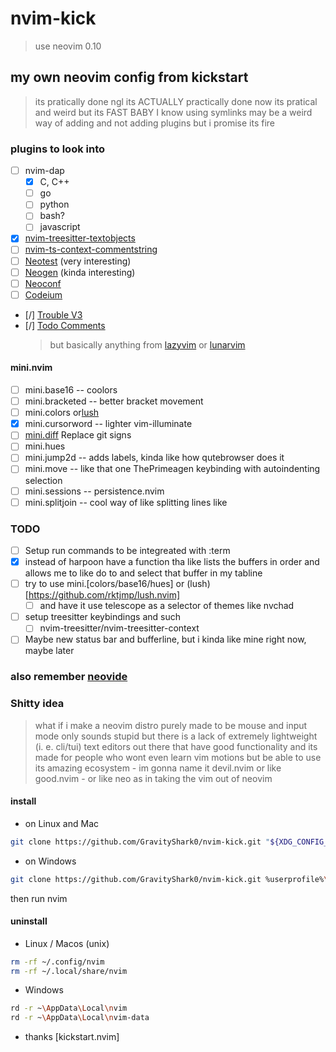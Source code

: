 # nvim-kick

> use neovim 0.10

## my own neovim config from kickstart

> its pratically done ngl
> its ACTUALLY practically done now
> its pratical and weird but its FAST BABY
> I know using symlinks may be a weird way of adding and not adding plugins
> but i promise its fire

### plugins to look into

- [ ] nvim-dap
  - [x] C, C++
  - [ ] go
  - [ ] python
  - [ ] bash?
  - [ ] javascript
- [x] [nvim-treesitter-textobjects](https://github.com/nvim-treesitter/nvim-treesitter-textobjects)
- [ ] [nvim-ts-context-commentstring](https://github.com/JoosepAlviste/nvim-ts-context-commentstring)
- [ ] [Neotest](https://github.com/nvim-neotest/neotest) (very interesting)
- [ ] [Neogen](https://github.com/danymat/neogen) (kinda interesting)
- [ ] [Neoconf](https://github.com/folke/neoconf.nvim)
- [ ] [Codeium](https://github.com/Exafunction/codeium.nvim)
- [/] [Trouble V3](https://github.com/folke/trouble.nvim)
- [/] [Todo Comments](https://github.com/folke/todo-comments.nvim)
  > but basically anything from [lazyvim](https://www.lazyvim.org/plugins/) or [lunarvim](https://www.lunarvim.org/docs/configuration/plugins/example-configurations)

#### mini.nvim

- [ ] mini.base16 -- coolors
- [ ] mini.bracketed -- better bracket movement
- [ ] mini.colors or[lush](https://github.com/rktjmp/lush.nvim)
- [x] mini.cursorword -- lighter vim-illuminate
- [ ] [mini.diff](https://github.com/echasnovski/mini.diff) Replace git signs
- [ ] mini.hues
- [ ] mini.jump2d -- adds labels, kinda like how qutebrowser does it
- [ ] mini.move -- like that one ThePrimeagen keybinding with autoindenting selection
- [ ] mini.sessions -- persistence.nvim
- [ ] mini.splitjoin -- cool way of like splitting lines like

### TODO

- [ ] Setup run commands to be integreated with :term
- [x] instead of harpoon have a function tha like lists the buffers in order and allows me to like do <a-1> to <a-9> and select that buffer in my tabline
- [ ] try to use mini.[colors/base16/hues] or (lush)[https://github.com/rktjmp/lush.nvim]
  - [ ] and have it use telescope as a selector of themes like nvchad
- [ ] setup treesitter keybindings and such
  - [ ] nvim-treesitter/nvim-treesitter-context
- [ ] Maybe new status bar and bufferline, but i kinda like mine right now, maybe later

### also remember [neovide](https://neovide.dev/)

### Shitty idea

> what if i make a neovim distro purely made to be mouse and input mode only
> sounds stupid but there is a lack of extremely lightweight (i. e. cli/tui) text editors out there that have good functionality
> and its made for people who wont even learn vim motions but be able to use its amazing ecosystem - im gonna name it devil.nvim or like good.nvim - or like neo as in taking the vim out of neovim

#### install

- on Linux and Mac

```bash
git clone https://github.com/GravityShark0/nvim-kick.git "${XDG_CONFIG_HOME:-$HOME/.config}"/nvim
```

- on Windows

```bash
git clone https://github.com/GravityShark0/nvim-kick.git %userprofile%\AppData\Local\nvim\
```

then run nvim

#### uninstall

- Linux / Macos (unix)

```bash
rm -rf ~/.config/nvim
rm -rf ~/.local/share/nvim
```

- Windows

```bash
rd -r ~\AppData\Local\nvim
rd -r ~\AppData\Local\nvim-data
```

- thanks [kickstart.nvim]

```

```
